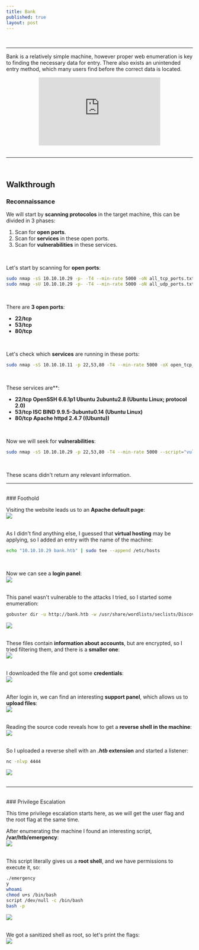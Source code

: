 ```yaml
---
title: Bank
published: true
layout: post
---
```


<br />

---------------
Bank is a relatively simple machine, however proper web enumeration is key to finding the necessary data for entry. There also exists an unintended entry method, which many users find before the correct data is located. 
<br />

<iframe style="aspect-ratio: 16 / 9; width: 65%; display: block; margin: auto;" src="https://www.youtube.com/embed/7-SugF3UUek?si=yffH-5ke7kV73kx4" title="YouTube video player" frameborder="0" allow="accelerometer; autoplay; clipboard-write; encrypted-media; gyroscope; picture-in-picture; web-share" referrerpolicy="strict-origin-when-cross-origin" allowfullscreen></iframe>

<br />

---------------------------------------------------
<br />

## Walkthrough

### Reconnaissance

We will start by **scanning protocolos** in the target machine, this can be divided in 3 phases:
1. Scan for **open ports**.
2. Scan for **services** in these open ports.
3. Scan for **vulnerabilities** in these services.

<br />

Let's start by scanning for **open ports**:

```bash
sudo nmap -sS 10.10.10.29 -p- -T4 --min-rate 5000 -oN all_tcp_ports.txt --open -n -Pn -vv
sudo nmap -sU 10.10.10.29 -p- -T4 --min-rate 5000 -oN all_udp_ports.txt --open -n -Pn -vv
```
<br />

There are **3 open ports**:
+ **22/tcp**
+ **53/tcp**
+ **80/tcp**

<br />

Let's check which **services** are running in these ports:

```bash
sudo nmap -sS 10.10.10.11 -p 22,53,80 -T4 --min-rate 5000 -oX open_tcp_ports.xml -oN open_tcp_ports.txt --version-all -n -Pn -A
```
<br />

These services are**:
+ **22/tcp OpenSSH 6.6.1p1 Ubuntu 2ubuntu2.8 (Ubuntu Linux; protocol 2.0)**
+ **53/tcp ISC BIND 9.9.5-3ubuntu0.14 (Ubuntu Linux)**
+ **80/tcp Apache httpd 2.4.7 ((Ubuntu))**

<br />

Now we will seek for **vulnerabilities**:

```bash
sudo nmap -sS 10.10.10.29 -p 22,53,80 -T4 --min-rate 5000 --script="vuln or intrusive or discovery" -oN tcp_vulns.txt -oX tcp_vulns.xml -n -Pn
```
<br />

These scans didn't return any relevant information.
<br />

------
<br />
### Foothold

Visiting the website leads us to an **Apache default page**:<br />
![](/assets/Bank/1.png)
<br />
<br />

As I didn't find anything else, I guessed that **virtual hosting** may be applying, so I added an entry with the name of the machine:

```bash
echo "10.10.10.29 bank.htb" | sudo tee --append /etc/hosts
```
<br />

Now we can see a **login panel**:<br />
![](/assets/Bank/2.png)
<br />
<br />

This panel wasn't vulnerable to the attacks I tried, so I started some enumeration:

```bash
gobuster dir -u http://bank.htb -w /usr/share/wordlists/seclists/Discovery/Web-Content/directory-list-2.3-medium.txt -o gobuster_dir_and_file_enum_80.txt -t 25 -r --add-slash
```

![](/assets/Bank/3.png)
<br />
<br />

These files contain **information about accounts**, but are encrypted, so I tried filtering them, and there is a **smaller one**:<br />
![](/assets/Bank/4.png)
<br />
<br />

I downloaded the file and got some **credentials**:<br />
![](/assets/Bank/5.png)
<br />
<br />

After login in, we can find an interesting **support panel**, which allows us to **upload files**:<br />
![](/assets/Bank/6.png)
<br />
<br />

Reading the source code reveals how to get a **reverse shell in the machine**:<br />
![](/assets/Bank/7.png)
<br />
<br />

So I uploaded a reverse shell with an ***.htb* extension** and started a listener:

```bash
nc -nlvp 4444
```

![](/assets/Bank/8.png)
<br />
<br />

------
<br />
### Privilege Escalation

This time privilege escalation starts here, as we will get the user flag and the root flag at the same time.
<br />

After enumerating the machine I found an interesting script, **/var/htb/emergency**:<br />
![](/assets/Bank/9.png)
<br />
<br />

This script literally gives us a **root shell**, and we have permissions to execute it, so:

```bash
./emergency
y
whoami
chmod u+s /bin/bash
script /dev/null -c /bin/bash
bash -p
```

![](/assets/Bank/10.png)
<br />
<br />

We got a sanitized shell as root, so let's print the flags:<br />
![](/assets/Bank/11.png)
<br />
<br />
